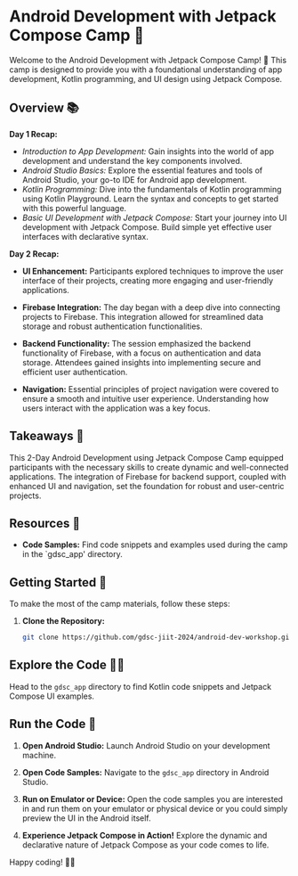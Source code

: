 # Android Development with Jetpack Compose Camp 🚀

Welcome to the Android Development with Jetpack Compose Camp! 🌟 This camp is designed to provide you with a foundational understanding of app development, Kotlin programming, and UI design using Jetpack Compose.

## Overview 📚

**Day 1 Recap:**
- *Introduction to App Development:* Gain insights into the world of app development and understand the key components involved.
- *Android Studio Basics:* Explore the essential features and tools of Android Studio, your go-to IDE for Android app development.
- *Kotlin Programming:* Dive into the fundamentals of Kotlin programming using Kotlin Playground. Learn the syntax and concepts to get started with this powerful language.
- *Basic UI Development with Jetpack Compose:* Start your journey into UI development with Jetpack Compose. Build simple yet effective user interfaces with declarative syntax.

**Day 2 Recap:**
- **UI Enhancement:** Participants explored techniques to improve the user interface of their projects, creating more engaging and user-friendly applications.

- **Firebase Integration:** The day began with a deep dive into connecting projects to Firebase. This integration allowed for streamlined data storage and robust authentication functionalities.

- **Backend Functionality:** The session emphasized the backend functionality of Firebase, with a focus on authentication and data storage. Attendees gained insights into implementing secure and efficient user authentication.

- **Navigation:** Essential principles of project navigation were covered to ensure a smooth and intuitive user experience. Understanding how users interact with the application was a key focus.

## Takeaways 🌟
This 2-Day Android Development using Jetpack Compose Camp equipped participants with the necessary skills to create dynamic and well-connected applications. The integration of Firebase for backend support, coupled with enhanced UI and navigation, set the foundation for robust and user-centric projects.


## Resources 📖

- **Code Samples:** Find code snippets and examples used during the camp in the `gdsc_app' directory.
  
## Getting Started 🚀

To make the most of the camp materials, follow these steps:

1. **Clone the Repository:**
   ```bash
   git clone https://github.com/gdsc-jiit-2024/android-dev-workshop.git

## Explore the Code 🕵️‍♂️

Head to the `gdsc_app` directory to find Kotlin code snippets and Jetpack Compose UI examples.

## Run the Code 🚀

1. **Open Android Studio:**
   Launch Android Studio on your development machine.

2. **Open Code Samples:**
   Navigate to the `gdsc_app` directory in Android Studio.

3. **Run on Emulator or Device:**
   Open the code samples you are interested in and run them on your emulator or physical device or you could simply preview the UI in the Android itself.

4. **Experience Jetpack Compose in Action!**
   Explore the dynamic and declarative nature of Jetpack Compose as your code comes to life.

Happy coding! 🚀✨

